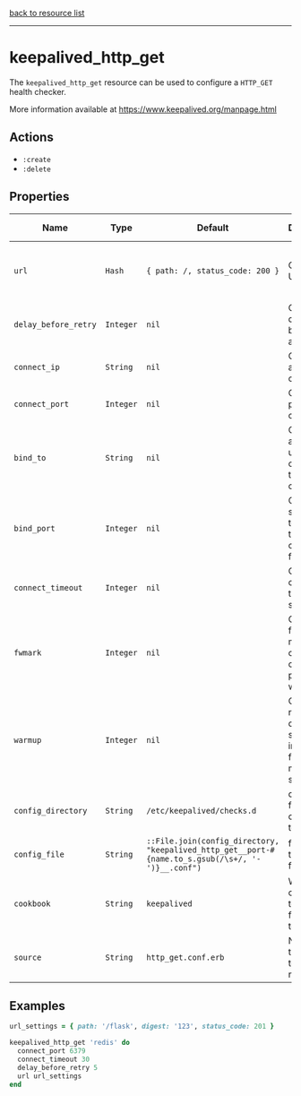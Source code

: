 [back to resource list](https://github.com/sous-chefs/keepalived#resources)

---

# keepalived_http_get

The `keepalived_http_get` resource can be used to configure a `HTTP_GET` health checker.

More information available at <https://www.keepalived.org/manpage.html>

## Actions

- `:create`
- `:delete`

## Properties

| Name                  | Type          |  Default | Description | Allowed Values |
----------------------- | ------------- | -------- | ----------- | -------------- |
| `url`                 | `Hash`        | `{ path: /, status_code: 200 }`| Optional URL to test | `:path`, `:status_code`, `digest`, note all are symbols
| `delay_before_retry`  | `Integer`     | `nil` | Optional delay before retry after failure | |
| `connect_ip`          | `String`      | `nil` | Optional IP address to connect to | |
| `connect_port`        | `Integer`     | `nil` | Optional port to connect to | |
| `bind_to`             | `String`      | `nil` | Optional address to use to originate the connection | |
| `bind_port`           | `Integer`     | `nil` | Optional source port to originate the connection from | |
| `connect_timeout`     | `Integer`     | `nil` | Optional connection timeout in seconds | |
| `fwmark`              | `Integer`     | `nil`| Optional fwmark to mark all outgoing checker packets with | |
| `warmup`              | `Integer`     | `nil`| Optional random delay to start the initial check for maximum N seconds | |
| `config_directory`      | `String`      | `/etc/keepalived/checks.d` | directory for the config file to reside in | |
| `config_file`         | `String`      | `::File.join(config_directory, "keepalived_http_get__port-#{name.to_s.gsub(/\s+/, '-')}__.conf")` | full path to the config file | |
| `cookbook`            | `String`      | `keepalived` | Which cookbook to look in for the template | |
| `source`              | `String`      | `http_get.conf.erb` | Name of the template to render | |

## Examples

```ruby
url_settings = { path: '/flask', digest: '123', status_code: 201 }

keepalived_http_get 'redis' do
  connect_port 6379
  connect_timeout 30
  delay_before_retry 5
  url url_settings
end
```
